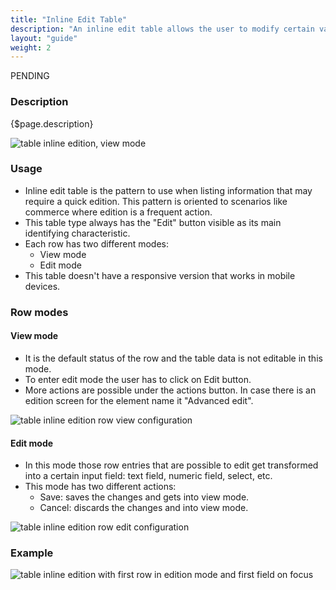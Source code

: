 ```yaml
---
title: "Inline Edit Table"
description: "An inline edit table allows the user to modify certain values of the entry without going to an entry detail page."
layout: "guide"
weight: 2
---
```


<span class="label label-secondary">PENDING</span>

### Description

{$page.description}

![table inline edition, view mode](../../../images/TableInlineEdition.png)

### Usage

* Inline edit table is the pattern to use when listing information that may require a quick edition. This pattern is oriented to scenarios like commerce where edition is a frequent action.
* This table type always has the "Edit" button visible as its main identifying characteristic.
* Each row has two different modes:
	* View mode
	* Edit mode
* This table doesn't have a responsive version that works in mobile devices.

### Row modes

#### View mode
* It is the default status of the row and the table data is not editable in this mode.
* To enter edit mode the user has to click on Edit button.
* More actions are possible under the actions button. In case there is an edition screen for the element name it "Advanced edit".

![table inline edition row view configuration](../../../images/TableInlineEditRowView.png)

#### Edit mode
* In this mode those row entries that are possible to edit get transformed into a certain input field: text field, numeric field, select, etc.
* This mode has two different actions:
	* Save: saves the changes and gets into view mode.
	* Cancel: discards the changes and into view mode.

![table inline edition row edit configuration](../../../images/TableInlineEditRowEdit.png)

### Example

![table inline edition with first row in edition mode and first field on focus](../../../images/TableInlineEditionFocus.png)

